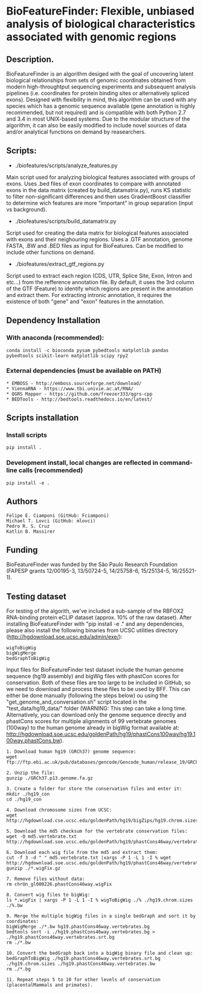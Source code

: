 ﻿# BioFeatureFinder: Flexible, unbiased analysis of biological characteristics associated with genomic regions

## Description.

BioFeatureFinder is an algorithm desiged with the goal of uncovering latent biological relationships from sets of genomic coordinates obtained from modern high-throughtput sequencing experiments and subsequent analysis pipelines (i.e. coordinates for protein binding sites or alternatively spliced exons). Designed with flexibility in mind, this algorithm can be used with any species which has a genomic sequence available (gene annotation is highly recommended, but not required) and is compatible with both Python 2.7 and 3.4 in most UNIX-based systems. Due to the modular structure of the algorithm, it can also be easily modified to include novel sources of data and/or analytical functions on demand by reasearchers.

## Scripts:

* ./biofeatures/scripts/analyze_features.py

Main script used for analyzing biological features associated with groups of exons. Uses .bed files of exon coordinates to compare with annotated exons in the data matrix (created by build_datamatrix.py), runs KS statistic to filter non-significant differences and then uses GradientBoost classifier to determine wich features are more “important” in group separation (input vs background).

* ./biofeatures/scripts/build_datamatrix.py

Script used for creating the data matrix for biological features associated with exons and their neighouring regions. Uses a .GTF annotation, genome FASTA, .BW and .BED files as input for BioFeatures. Can be modified to include other functions on demand.

* ./biofeatures/extract_gtf_regions.py

Script used to extract each region (CDS, UTR, Splice Site, Exon, Intron and etc...) from the refference annotation file. By default, it uses the 3rd column of the GTF (Feature) to identify which regions are present in the annotation and extract them. For extracting intronic annotation, it requires the existence of both "gene" and "exon" features in the annotation.

## Dependency Installation

### With anaconda (recommended):

    conda install -c bioconda pysam pybedtools matplotlib pandas pybedtools scikit-learn matplotlib scipy rpy2
    
### External dependencies (must be available on PATH)
    
    * EMBOSS - http://emboss.sourceforge.net/download/
    * ViennaRNA - https://www.tbi.univie.ac.at/RNA/
    * QGRS Mapper - https://github.com/freezer333/qgrs-cpp
    * BEDTools - http://bedtools.readthedocs.io/en/latest/

## Scripts installation

### Install scripts

    pip install .

### Development install, local changes are reflected in command-line calls (recommended)

    pip install -e .

## Authors

    Felipe E. Ciamponi (GitHub: Fciamponi)
    Michael T. Lovci (GitHub: mlovci)
    Pedro R. S. Cruz
    Katlin B. Massirer

## Funding

BioFeatureFinder was funded by the São Paulo Research Foundation (FAPESP grants 12/00195-3, 13/50724-5, 14/25758-6, 15/25134-5, 16/25521-1).
    
## Testing dataset

For testing of the algorith, we've included a sub-sample of the RBFOX2 RNA-binding protein eCLIP dataset (approx. 10% of the raw dataset). After installing BioFeatureFinder with "pip install -e ." and any dependencies, please also install the following binaries from UCSC utilities directory (http://hgdownload.soe.ucsc.edu/admin/exe/):

    wigToBigWig 
    bigWigMerge 
    bedGraphToBigWig 

Input files for BioFeatureFinder test dataset include the human genome sequence (hg19 assembly) and bigWig files with phastCon scores for conservation. Both of these files are too large to be included in GitHub, so we need to download and process these files to be used by BFF. This can either be done manually (following the steps below) ou using the "get_genome_and_conversation.sh" script located in the "test_data/hg19_data/" folder (WARNING: This step can take a long time. Alternatively, you can download only the genome sequence directly and phastCons scores for multiple alignments of 99 vertebrate genomes (100way) to the human genome already in bigWig format available at: http://hgdownload.soe.ucsc.edu/goldenPath/hg19/phastCons100way/hg19.100way.phastCons.bw).

    1. Download human hg19 (GRCh37) genome sequence:
    wget ftp://ftp.ebi.ac.uk/pub/databases/gencode/Gencode_human/release_19/GRCh37.p13.genome.fa.gz

    2. Unzip the file:
    gunzip ./GRCh37.p13.genome.fa.gz

    3. Create a folder for store the conservation files and enter it:
    mkdir ./hg19_con
    cd ./hg19_con

    4. Download chromosome sizes from UCSC:
    wget http://hgdownload.cse.ucsc.edu/goldenPath/hg19/bigZips/hg19.chrom.sizes

    5. Download the md5 checksum for the vertebrate conservation files:
    wget -O md5.vertebrate.txt http://hgdownload.soe.ucsc.edu/goldenPath/hg19/phastCons46way/vertebrate/md5sum.txt

    6. Download each wig file from the md5 and extract them:
    cut -f 3 -d " " md5.vertebrate.txt |xargs -P 1 -L 1 -I % wget http://hgdownload.soe.ucsc.edu/goldenPath/hg19/phastCons46way/vertebrate/% 
    gunzip ./*.wigFix.gz

    7. Remove files without data:
    rm chrUn_gl000226.phastCons46way.wigFix

    8. Convert wig files to bigWig:
    ls *.wigFix | xargs -P 1 -L 1 -I % wigToBigWig ./% ./hg19.chrom.sizes ./%.bw 

    9. Merge the multiple bigWig files in a single bedGraph and sort it by coordinates:
    bigWigMerge ./*.bw hg19.phastCons46way.vertebrates.bg
    bedtools sort -i ./hg19.phastCons46way.vertebrates.bg > ./hg19.phastCons46way.vertebrates.srt.bg
    rm ./*.bw

    10. Convert the bedGraph back into a bigWig binary file and clean up:
    bedGraphToBigWig ./hg19.phastCons46way.vertebrates.srt.bg ./hg19.chrom.sizes ./hg19.phastCons46way.vertebrates.bw
    rm ./*.bg

    11. Repeat steps 5 to 10 for other levels of conservation (placentalMammals and primates).
    
